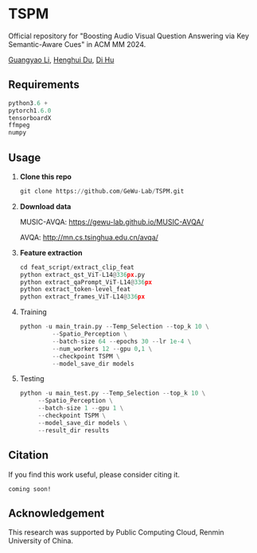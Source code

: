 # TSPM
Official repository for "Boosting Audio Visual Question Answering via Key Semantic-Aware Cues" in ACM MM 2024.

[Guangyao Li](https://ayameyao.github.io/), [Henghui Du](),  [Di Hu](https://dtaoo.github.io/index.html)



## Requirements

```python
python3.6 +
pytorch1.6.0
tensorboardX
ffmpeg
numpy
```



## Usage

1. **Clone this repo**

   ```python
   git clone https://github.com/GeWu-Lab/TSPM.git
   ```

2. **Download data**

   MUSIC-AVQA: https://gewu-lab.github.io/MUSIC-AVQA/

   AVQA: http://mn.cs.tsinghua.edu.cn/avqa/

3. **Feature extraction**

   ```python
   cd feat_script/extract_clip_feat
   python extract_qst_ViT-L14@336px.py
   python extract_qaPrompt_ViT-L14@336px
   python extract_token-level_feat
   python extract_frames_ViT-L14@336px
   ```

4. Training

   ```python
   python -u main_train.py --Temp_Selection --top_k 10 \
   			--Spatio_Perception \
   			--batch-size 64 --epochs 30 --lr 1e-4 \
   			--num_workers 12 --gpu 0,1 \
   			--checkpoint TSPM \
   			--model_save_dir models
   ```

5. Testing

   ```python
   python -u main_test.py --Temp_Selection --top_k 10 \
   		--Spatio_Perception \
   		--batch-size 1 --gpu 1 \
   		--checkpoint TSPM \
   		--model_save_dir models \
   		--result_dir results
   ```




## Citation

If you find this work useful, please consider citing it.

```
coming soon!
```



## Acknowledgement

This research was supported by Public Computing Cloud, Renmin University of China.
